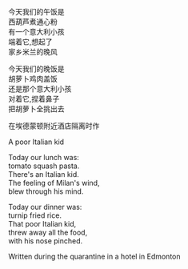 

今天我们的午饭是  
西葫芦煮通心粉  
有一个意大利小孩  
端着它,想起了  
家乡米兰的晚风
  
今天我们的晚饭是  
胡萝卜鸡肉盖饭  
还是那个意大利小孩  
对着它,捏着鼻子  
把胡萝卜全挑出去  

在埃德蒙顿附近酒店隔离时作  
  
  
A poor Italian kid  
  
Today our lunch was:  
tomato squash pasta.  
There's an Italian kid.  
The feeling of Milan's wind,  
blew through his mind.  
  
Today our dinner was:  
turnip fried rice.  
That poor Italian kid,  
threw away all the food,  
with his nose pinched.  
  
Written during the quarantine in a hotel in Edmonton  
